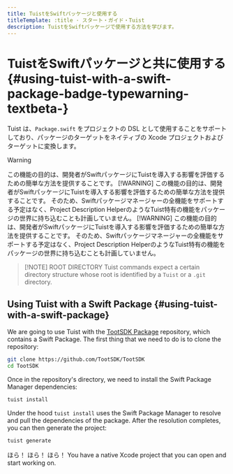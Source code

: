 ```yaml
---
title: TuistをSwiftパッケージと使用する
titleTemplate: :title · スタート・ガイド・Tuist
description: TuistをSwiftパッケージで使用する方法を学びます。
---
```


# TuistをSwiftパッケージと共に使用する <Badge type="warning" text="beta" /> {#using-tuist-with-a-swift-package-badge-typewarning-textbeta-}

Tuist は、`Package.swift` をプロジェクトの DSL として使用することをサポートしており、パッケージのターゲットをネイティブの Xcode プロジェクトおよびターゲットに変換します。

> [!WARNING]
> この機能の目的は、開発者がSwiftパッケージにTuistを導入する影響を評価するための簡単な方法を提供することです。 [!WARNING]
> この機能の目的は、開発者がSwiftパッケージにTuistを導入する影響を評価するための簡単な方法を提供することです。 そのため、Swiftパッケージマネージャーの全機能をサポートする予定はなく、<LocalizedLink href="/guides/develop/projects/code-sharing">Project Description Helper</LocalizedLink>のようなTuist特有の機能をパッケージの世界に持ち込むことも計画していません。 [!WARNING]
> この機能の目的は、開発者がSwiftパッケージにTuistを導入する影響を評価するための簡単な方法を提供することです。 そのため、Swiftパッケージマネージャーの全機能をサポートする予定はなく、<LocalizedLink href="/guides/develop/projects/code-sharing">Project Description Helper</LocalizedLink>のようなTuist特有の機能をパッケージの世界に持ち込むことも計画していません。

> [!NOTE] ROOT DIRECTORY
> Tuist commands expect a certain <LocalizedLink href="/guides/develop/projects/directory-structure#standard-tuist-projects">directory structure</LocalizedLink> whose root is identified by a `Tuist` or a `.git` directory.

## Using Tuist with a Swift Package {#using-tuist-with-a-swift-package}

We are going to use Tuist with the [TootSDK Package](https://github.com/TootSDK/TootSDK) repository, which contains a Swift Package. The first thing that we need to do is to clone the repository:

```bash
git clone https://github.com/TootSDK/TootSDK
cd TootSDK
```

Once in the repository's directory, we need to install the Swift Package Manager dependencies:

```bash
tuist install
```

Under the hood `tuist install` uses the Swift Package Manager to resolve and pull the dependencies of the package.
After the resolution completes, you can then generate the project:

```bash
tuist generate
```

ほら！ ほら！ ほら！ You have a native Xcode project that you can open and start working on.
